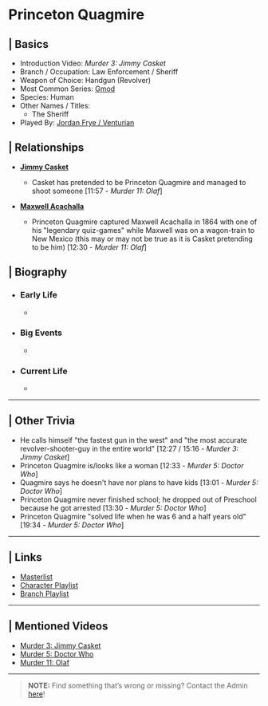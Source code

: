 # Princeton Quagmire 


## | Basics  
- Introduction Video: *Murder 3: Jimmy Casket*  
- Branch / Occupation: Law Enforcement / Sheriff
- Weapon of Choice: Handgun \(Revolver)  
- Most Common Series: [Gmod](6.Series/Gmod.html)  
- Species: Human  
- Other Names / Titles:   
  - The Sheriff  
- Played By: [Jordan Frye / Venturian](3.Siblings/3.1.Jordan-Frye-Venturian.html)  


## | Relationships  
- [**Jimmy Casket**](5.Characters/Jimmy_Casket.html)  
  - Casket has pretended to be Princeton Quagmire and managed to shoot someone \[11:57 - *Murder 11: Olaf*]

- [**Maxwell Acachalla**](5.Characters/Maxwell_Acachalla.html)
  - Princeton Quagmire captured Maxwell Acachalla in 1864 with one of his "legendary quiz-games" while Maxwell was on a wagon-train to New Mexico \(this may or may not be true as it is Casket pretending to be him) \[12:30 - *Murder 11: Olaf*]


## | Biography  
- ### Early Life  
  -   
- ### Big Events  
  -   
- ### Current Life  
  -   

----

## | Other Trivia  
- He calls himself "the fastest gun in the west" and "the most accurate revolver-shooter-guy in the entire world" \[12:27 / 15:16 - *Murder 3: Jimmy Casket*]
- Princeton Quagmire is/looks like a woman \[12:33 - *Murder 5: Doctor Who*]
- Quagmire says he doesn't have nor plans to have kids \[13:01 - *Murder 5: Doctor Who*]
- Princeton Quagmire never finished school; he dropped out of Preschool because he got arrested \[13:30 - *Murder 5: Doctor Who*]
- Princeton Quagmire "solved life when he was 6 and a half years old" \[19:34 - *Murder 5: Doctor Who*]

----

## | Links  
- [Masterlist]()  
- [Character Playlist]()  
- [Branch Playlist]()  

----

## | Mentioned Videos
- [Murder 3: Jimmy Casket](https://youtu.be/ijGTXelXjx4)
- [Murder 5: Doctor Who](https://youtu.be/DpcpwXKf4NQ)
- [Murder 11: Olaf](https://youtu.be/g2tvu5gFGhI)

----

> **NOTE:** Find something that’s wrong or missing? Contact the Admin [here](../chapter_2.html)!